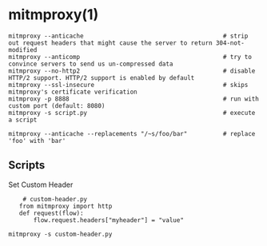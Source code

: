 # mitmproxy(1)

    mitmproxy --anticache                                       # strip out request headers that might cause the server to return 304-not-modified
    mitmproxy --anticomp                                        # try to convince servers to send us un-compressed data
    mitmproxy --no-http2                                        # disable HTTP/2 support. HTTP/2 support is enabled by default
    mitmproxy --ssl-insecure                                    # skips mitmproxy's certificate verification
    mitmproxy -p 8888                                           # run with custom port (default: 8080)
    mitmproxy -s script.py                                      # execute a script

    mitmproxy --anticache --replacements "/~s/foo/bar"          # replace 'foo' with 'bar'

## Scripts

Set Custom Header

        # custom-header.py
       from mitmproxy import http
       def request(flow):
           flow.request.headers["myheader"] = "value"

    mitmproxy -s custom-header.py

